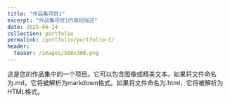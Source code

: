```yaml
---
title: "作品集项目1"
excerpt: "作品集项目1的简短描述"
date: 2025-06-14
collection: portfolio
permalink: /portfolio/portfolio-1/
header:
  teaser: /images/500x300.png
---
```


这是您的作品集中的一个项目。它可以包含图像或精美文本。如果将文件命名为.md，它将被解析为markdown格式。如果将文件命名为.html，它将被解析为HTML格式。